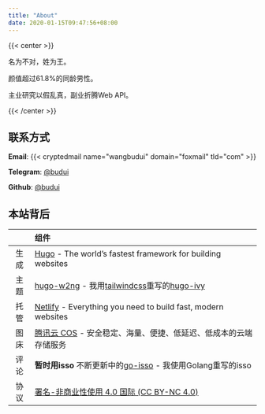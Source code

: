 ```yaml
---
title: "About"
date: 2020-01-15T09:47:56+08:00
---
```


{{< center >}}

名为不对，姓为王。

颜值超过61.8%的同龄男性。

主业研究以假乱真，副业折腾Web API。

{{< /center >}}

## 联系方式

**Email**: {{< cryptedmail name="wangbudui" domain="foxmail" tld="com" >}}

**Telegram**: [@budui](https://t.me/budui)

**Github**: [@budui](https://github.com/budui)

## 本站背后

|       | 组件                                                                                                          |
| :---: | :------------------------------------------------------------------------------------------------------------ |
| 生成  | [Hugo](https://gohugo.io) - The world’s fastest framework for building websites                               |
| 主题  | [hugo-w2ng](https://github.com/budui/hugo-w2ng) - 我用[tailwindcss](https://tailwindcss.com/)重写的[hugo-ivy](https://github.com/yihui/hugo-ivy) |
| 托管  | [Netlify](https://www.netlify.com/) - Everything you need to build fast, modern websites                      |
| 图床  | [腾讯云 COS](https://cloud.tencent.com/product/cos) - 安全稳定、海量、便捷、低延迟、低成本的云端存储服务      |
| 评论  | **暂时用isso** 不断更新中的[go-isso](https://github.com/budui/go-isso) - 我使用Golang重写的isso               |
| 协议  | [署名-非商业性使用 4.0 国际 (CC BY-NC 4.0)](https://creativecommons.org/licenses/by-nc/4.0/deed.zh)           |